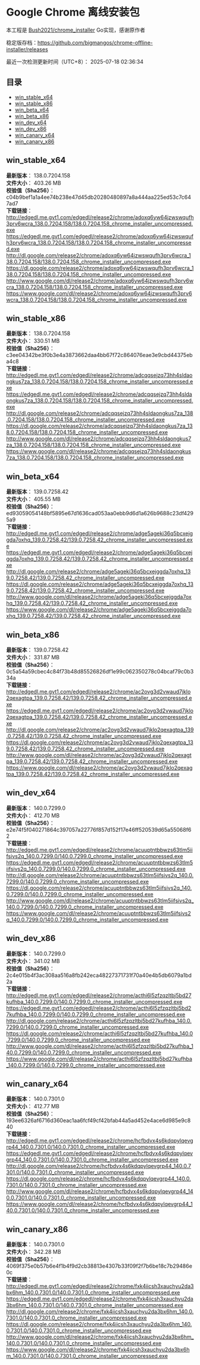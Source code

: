 # Google Chrome 离线安装包
本工程是 [Bush2021/chrome_installer](https://github.com/Bush2021/chrome_installer) Go实现，感谢原作者

稳定版存档：<https://github.com/bigmangos/chrome-offline-installer/releases>

最近一次检测更新时间（UTC+8）：
2025-07-18 02:36:34

## 目录
* [win_stable_x64](https://github.com/bigmangos/chrome-offline-installer?tab=readme-ov-file#win_stable_x64)
* [win_stable_x86](https://github.com/bigmangos/chrome-offline-installer?tab=readme-ov-file#win_stable_x86)
* [win_beta_x64](https://github.com/bigmangos/chrome-offline-installer?tab=readme-ov-file#win_beta_x64)
* [win_beta_x86](https://github.com/bigmangos/chrome-offline-installer?tab=readme-ov-file#win_beta_x86)
* [win_dev_x64](https://github.com/bigmangos/chrome-offline-installer?tab=readme-ov-file#win_dev_x64)
* [win_dev_x86](https://github.com/bigmangos/chrome-offline-installer?tab=readme-ov-file#win_dev_x86)
* [win_canary_x64](https://github.com/bigmangos/chrome-offline-installer?tab=readme-ov-file#win_canary_x64)
* [win_canary_x86](https://github.com/bigmangos/chrome-offline-installer?tab=readme-ov-file#win_canary_x86)

## win_stable_x64
**最新版本**： 138.0.7204.158  
**文件大小**： 403.26 MB  
**校验值（Sha256）**： c04b9bef1a1a4ee74b238e47d45db20280480897a8a444aa225ed53c7c647ad7  
**下载链接**：
http://edgedl.me.gvt1.com/edgedl/release2/chrome/adoxq6yw64jzwswqufh3prv6wcra_138.0.7204.158/138.0.7204.158_chrome_installer_uncompressed.exe
https://edgedl.me.gvt1.com/edgedl/release2/chrome/adoxq6yw64jzwswqufh3prv6wcra_138.0.7204.158/138.0.7204.158_chrome_installer_uncompressed.exe
http://dl.google.com/release2/chrome/adoxq6yw64jzwswqufh3prv6wcra_138.0.7204.158/138.0.7204.158_chrome_installer_uncompressed.exe
https://dl.google.com/release2/chrome/adoxq6yw64jzwswqufh3prv6wcra_138.0.7204.158/138.0.7204.158_chrome_installer_uncompressed.exe
http://www.google.com/dl/release2/chrome/adoxq6yw64jzwswqufh3prv6wcra_138.0.7204.158/138.0.7204.158_chrome_installer_uncompressed.exe
https://www.google.com/dl/release2/chrome/adoxq6yw64jzwswqufh3prv6wcra_138.0.7204.158/138.0.7204.158_chrome_installer_uncompressed.exe
## win_stable_x86
**最新版本**： 138.0.7204.158  
**文件大小**： 330.51 MB  
**校验值（Sha256）**： c3ee04342be3f0b3e4a3873662daa4bb67f72c864076eae3e9cbd44375eba4c8  
**下载链接**：
http://edgedl.me.gvt1.com/edgedl/release2/chrome/adcqqsejzq73hh4sldaongkus7za_138.0.7204.158/138.0.7204.158_chrome_installer_uncompressed.exe
https://edgedl.me.gvt1.com/edgedl/release2/chrome/adcqqsejzq73hh4sldaongkus7za_138.0.7204.158/138.0.7204.158_chrome_installer_uncompressed.exe
http://dl.google.com/release2/chrome/adcqqsejzq73hh4sldaongkus7za_138.0.7204.158/138.0.7204.158_chrome_installer_uncompressed.exe
https://dl.google.com/release2/chrome/adcqqsejzq73hh4sldaongkus7za_138.0.7204.158/138.0.7204.158_chrome_installer_uncompressed.exe
http://www.google.com/dl/release2/chrome/adcqqsejzq73hh4sldaongkus7za_138.0.7204.158/138.0.7204.158_chrome_installer_uncompressed.exe
https://www.google.com/dl/release2/chrome/adcqqsejzq73hh4sldaongkus7za_138.0.7204.158/138.0.7204.158_chrome_installer_uncompressed.exe
## win_beta_x64
**最新版本**： 139.0.7258.42  
**文件大小**： 405.55 MB  
**校验值（Sha256）**： ed93059054148bf5895e67d1636cad053aa0ebb9d6d1a626b9688c23df4295a9  
**下载链接**：
http://edgedl.me.gvt1.com/edgedl/release2/chrome/adge5ageki36q5bcxejggda7oxhq_139.0.7258.42/139.0.7258.42_chrome_installer_uncompressed.exe
https://edgedl.me.gvt1.com/edgedl/release2/chrome/adge5ageki36q5bcxejggda7oxhq_139.0.7258.42/139.0.7258.42_chrome_installer_uncompressed.exe
http://dl.google.com/release2/chrome/adge5ageki36q5bcxejggda7oxhq_139.0.7258.42/139.0.7258.42_chrome_installer_uncompressed.exe
https://dl.google.com/release2/chrome/adge5ageki36q5bcxejggda7oxhq_139.0.7258.42/139.0.7258.42_chrome_installer_uncompressed.exe
http://www.google.com/dl/release2/chrome/adge5ageki36q5bcxejggda7oxhq_139.0.7258.42/139.0.7258.42_chrome_installer_uncompressed.exe
https://www.google.com/dl/release2/chrome/adge5ageki36q5bcxejggda7oxhq_139.0.7258.42/139.0.7258.42_chrome_installer_uncompressed.exe
## win_beta_x86
**最新版本**： 139.0.7258.42  
**文件大小**： 331.87 MB  
**校验值（Sha256）**： 0c5a54a59cbec4c84f73b48d85526826df1e99c062350278c04bcaf79c0b334a  
**下载链接**：
http://edgedl.me.gvt1.com/edgedl/release2/chrome/ac2ovg3d2vwaud7jklo2qexagtpa_139.0.7258.42/139.0.7258.42_chrome_installer_uncompressed.exe
https://edgedl.me.gvt1.com/edgedl/release2/chrome/ac2ovg3d2vwaud7jklo2qexagtpa_139.0.7258.42/139.0.7258.42_chrome_installer_uncompressed.exe
http://dl.google.com/release2/chrome/ac2ovg3d2vwaud7jklo2qexagtpa_139.0.7258.42/139.0.7258.42_chrome_installer_uncompressed.exe
https://dl.google.com/release2/chrome/ac2ovg3d2vwaud7jklo2qexagtpa_139.0.7258.42/139.0.7258.42_chrome_installer_uncompressed.exe
http://www.google.com/dl/release2/chrome/ac2ovg3d2vwaud7jklo2qexagtpa_139.0.7258.42/139.0.7258.42_chrome_installer_uncompressed.exe
https://www.google.com/dl/release2/chrome/ac2ovg3d2vwaud7jklo2qexagtpa_139.0.7258.42/139.0.7258.42_chrome_installer_uncompressed.exe
## win_dev_x64
**最新版本**： 140.0.7299.0  
**文件大小**： 412.70 MB  
**校验值（Sha256）**： e2e74f5f040271864c397057a22776f857d152f17e46ff520539d65a55068f62  
**下载链接**：
http://edgedl.me.gvt1.com/edgedl/release2/chrome/acuuptntbbwzs63tlm5iifsivs2q_140.0.7299.0/140.0.7299.0_chrome_installer_uncompressed.exe
https://edgedl.me.gvt1.com/edgedl/release2/chrome/acuuptntbbwzs63tlm5iifsivs2q_140.0.7299.0/140.0.7299.0_chrome_installer_uncompressed.exe
http://dl.google.com/release2/chrome/acuuptntbbwzs63tlm5iifsivs2q_140.0.7299.0/140.0.7299.0_chrome_installer_uncompressed.exe
https://dl.google.com/release2/chrome/acuuptntbbwzs63tlm5iifsivs2q_140.0.7299.0/140.0.7299.0_chrome_installer_uncompressed.exe
http://www.google.com/dl/release2/chrome/acuuptntbbwzs63tlm5iifsivs2q_140.0.7299.0/140.0.7299.0_chrome_installer_uncompressed.exe
https://www.google.com/dl/release2/chrome/acuuptntbbwzs63tlm5iifsivs2q_140.0.7299.0/140.0.7299.0_chrome_installer_uncompressed.exe
## win_dev_x86
**最新版本**： 140.0.7299.0  
**文件大小**： 341.02 MB  
**校验值（Sha256）**： 2c4e015b4f3ac308aa516a8fb242eca48227371731f70a40e4b5db6079a1bd2a  
**下载链接**：
http://edgedl.me.gvt1.com/edgedl/release2/chrome/acthi6l5zfzqzltbj5bd27kufhba_140.0.7299.0/140.0.7299.0_chrome_installer_uncompressed.exe
https://edgedl.me.gvt1.com/edgedl/release2/chrome/acthi6l5zfzqzltbj5bd27kufhba_140.0.7299.0/140.0.7299.0_chrome_installer_uncompressed.exe
http://dl.google.com/release2/chrome/acthi6l5zfzqzltbj5bd27kufhba_140.0.7299.0/140.0.7299.0_chrome_installer_uncompressed.exe
https://dl.google.com/release2/chrome/acthi6l5zfzqzltbj5bd27kufhba_140.0.7299.0/140.0.7299.0_chrome_installer_uncompressed.exe
http://www.google.com/dl/release2/chrome/acthi6l5zfzqzltbj5bd27kufhba_140.0.7299.0/140.0.7299.0_chrome_installer_uncompressed.exe
https://www.google.com/dl/release2/chrome/acthi6l5zfzqzltbj5bd27kufhba_140.0.7299.0/140.0.7299.0_chrome_installer_uncompressed.exe
## win_canary_x64
**最新版本**： 140.0.7301.0  
**文件大小**： 412.77 MB  
**校验值（Sha256）**： 193ee6326af6716d360eac1aa6fcf49cf42bfab44a5ad452e4ace6d985e9c840  
**下载链接**：
http://edgedl.me.gvt1.com/edgedl/release2/chrome/hcfbdvx4s6kdqpylqevgrp44_140.0.7301.0/140.0.7301.0_chrome_installer_uncompressed.exe
https://edgedl.me.gvt1.com/edgedl/release2/chrome/hcfbdvx4s6kdqpylqevgrp44_140.0.7301.0/140.0.7301.0_chrome_installer_uncompressed.exe
http://dl.google.com/release2/chrome/hcfbdvx4s6kdqpylqevgrp44_140.0.7301.0/140.0.7301.0_chrome_installer_uncompressed.exe
https://dl.google.com/release2/chrome/hcfbdvx4s6kdqpylqevgrp44_140.0.7301.0/140.0.7301.0_chrome_installer_uncompressed.exe
http://www.google.com/dl/release2/chrome/hcfbdvx4s6kdqpylqevgrp44_140.0.7301.0/140.0.7301.0_chrome_installer_uncompressed.exe
https://www.google.com/dl/release2/chrome/hcfbdvx4s6kdqpylqevgrp44_140.0.7301.0/140.0.7301.0_chrome_installer_uncompressed.exe
## win_canary_x86
**最新版本**： 140.0.7301.0  
**文件大小**： 342.28 MB  
**校验值（Sha256）**： 4069f375e0b57b6e4f1b4f9d2cb38813e4307b33f09f2f7b6be18c7b29486e0c  
**下载链接**：
http://edgedl.me.gvt1.com/edgedl/release2/chrome/fxk4iicsh3xauchyu2da3bx6hm_140.0.7301.0/140.0.7301.0_chrome_installer_uncompressed.exe
https://edgedl.me.gvt1.com/edgedl/release2/chrome/fxk4iicsh3xauchyu2da3bx6hm_140.0.7301.0/140.0.7301.0_chrome_installer_uncompressed.exe
http://dl.google.com/release2/chrome/fxk4iicsh3xauchyu2da3bx6hm_140.0.7301.0/140.0.7301.0_chrome_installer_uncompressed.exe
https://dl.google.com/release2/chrome/fxk4iicsh3xauchyu2da3bx6hm_140.0.7301.0/140.0.7301.0_chrome_installer_uncompressed.exe
http://www.google.com/dl/release2/chrome/fxk4iicsh3xauchyu2da3bx6hm_140.0.7301.0/140.0.7301.0_chrome_installer_uncompressed.exe
https://www.google.com/dl/release2/chrome/fxk4iicsh3xauchyu2da3bx6hm_140.0.7301.0/140.0.7301.0_chrome_installer_uncompressed.exe
